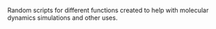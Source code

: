 Random scripts for different functions created to help with molecular dynamics simulations and other uses.
